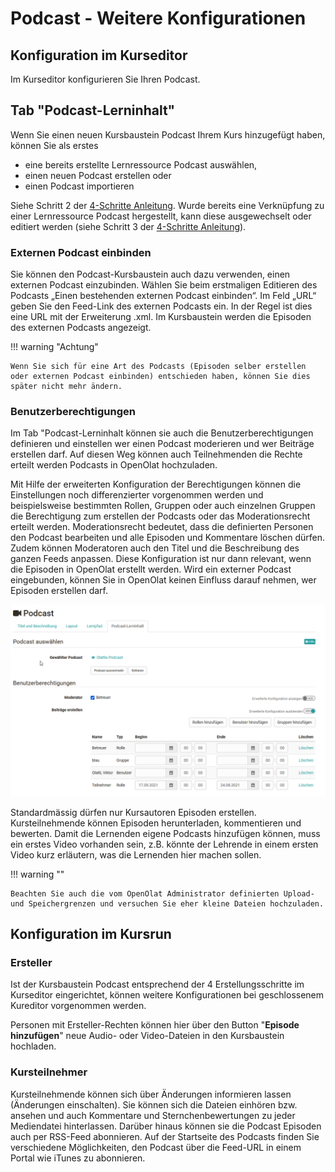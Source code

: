 # Podcast - Weitere Konfigurationen

## Konfiguration im Kurseditor

Im Kurseditor konfigurieren Sie Ihren Podcast.

## Tab "Podcast-Lerninhalt"

Wenn Sie einen neuen Kursbaustein Podcast Ihrem Kurs hinzugefügt haben, können
Sie als erstes

* eine bereits erstellte Lernressource Podcast auswählen,
* einen neuen Podcast erstellen oder
* einen Podcast importieren

Siehe Schritt 2 der [4-Schritte Anleitung](../resource_podcast/Four_Steps_to_Your_Podcast.de.md). Wurde
bereits eine Verknüpfung zu einer Lernressource Podcast hergestellt, kann
diese ausgewechselt oder editiert werden (siehe Schritt 3 der [4-Schritte
Anleitung](../../manual_how-to/podcast/podcast.de.md)).

### Externen Podcast einbinden

Sie können den Podcast-Kursbaustein auch dazu verwenden, einen externen
Podcast einzubinden. Wählen Sie beim erstmaligen Editieren des Podcasts „Einen
bestehenden externen Podcast einbinden“. Im Feld „URL“ geben Sie den Feed-Link
des externen Podcasts ein. In der Regel ist dies eine URL mit der Erweiterung
.xml. Im Kursbaustein werden die Episoden des externen Podcasts angezeigt.

!!! warning "Achtung"

    Wenn Sie sich für eine Art des Podcasts (Episoden selber erstellen oder externen Podcast einbinden) entschieden haben, können Sie dies später nicht mehr ändern.

### Benutzerberechtigungen

Im Tab "Podcast-Lerninhalt können sie auch die Benutzerberechtigungen
definieren und einstellen wer einen Podcast moderieren und wer Beiträge
erstellen darf. Auf diesen Weg können auch Teilnehmenden die Rechte erteilt
werden Podcasts in OpenOlat hochzuladen.

Mit Hilfe der erweiterten Konfiguration der Berechtigungen können die
Einstellungen noch differenzierter vorgenommen werden und beispielsweise
bestimmten Rollen, Gruppen oder auch einzelnen Gruppen die Berechtigung zum
erstellen der Podcasts oder das Moderationsrecht erteilt werden.
Moderationsrecht bedeutet, dass die definierten Personen den Podcast
bearbeiten und alle Episoden und Kommentare löschen dürfen. Zudem können
Moderatoren auch den Titel und die Beschreibung des ganzen Feeds anpassen.
Diese Konfiguration ist nur dann relevant, wenn die Episoden in OpenOlat
erstellt werden. Wird ein externer Podcast eingebunden, können Sie in OpenOlat
keinen Einfluss darauf nehmen, wer Episoden erstellen darf.

![podcast_berechtigungen.png](assets/erstellen_erweiterte_Konfig.png)

Standardmässig dürfen nur Kursautoren Episoden erstellen. Kursteilnehmende
können Episoden herunterladen, kommentieren und bewerten. Damit die Lernenden
eigene Podcasts hinzufügen können, muss ein erstes Video vorhanden sein, z.B.
könnte der Lehrende in einem ersten Video kurz erläutern, was die Lernenden
hier machen sollen.

!!! warning ""

    Beachten Sie auch die vom OpenOlat Administrator definierten Upload- und Speichergrenzen und versuchen Sie eher kleine Dateien hochzuladen.

## Konfiguration im Kursrun

### Ersteller

Ist der Kursbaustein Podcast entsprechend der 4 Erstellungsschritte im
Kurseditor eingerichtet, können weitere Konfigurationen bei geschlossenem
Kureditor vorgenommen werden.

Personen mit Ersteller-Rechten können hier über den Button "**Episode hinzufügen**" neue Audio- oder Video-Dateien in den Kursbaustein hochladen.

### Kursteilnehmer

Kursteilnehmende können sich über Änderungen informieren lassen (Änderungen
einschalten). Sie können sich die Dateien einhören bzw. ansehen und auch
Kommentare und Sternchenbewertungen zu jeder Mediendatei hinterlassen. Darüber
hinaus können sie die Podcast Episoden auch per RSS-Feed abonnieren.  Auf der
Startseite des Podcasts finden Sie verschiedene Möglichkeiten, den Podcast
über die Feed-URL in einem Portal wie iTunes zu abonnieren.
